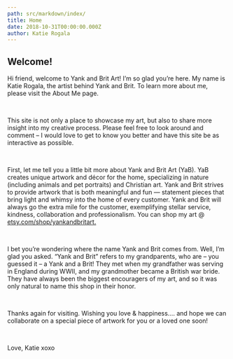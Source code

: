 ```yaml
---
path: src/markdown/index/
title: Home
date: 2018-10-31T00:00:00.000Z
author: Katie Rogala
---
```


<h2>Welcome!</h2>

<p>Hi friend, welcome to Yank and Brit Art! I’m so glad you’re here. My name is Katie Rogala, the artist behind Yank and Brit. To learn more about me, please visit the About Me page.</p><br/>

<p>This site is not only a place to showcase my art, but also to share more insight into my creative process. Please feel free to look around and comment – I would love to get to know you better and have this site be as interactive as possible.</p><br/>

<p>First, let me tell you a little bit more about Yank and Brit Art (YaB). YaB creates unique artwork and décor for the home, specializing in nature (including animals and pet portraits) and Christian art. Yank and Brit strives to provide artwork that is both meaningful and fun — statement pieces that bring light and whimsy into the home of every customer. Yank and Brit will always go the extra mile for the customer, exemplifying stellar service, kindness, collaboration and professionalism.  You can  shop my art @ <a href="https://www.etsy.com/shop/yankandbritart">etsy.com/shop/yankandbritart.</a></p><br/>

<p>I bet you’re wondering where the name Yank and Brit comes from.  Well, I’m glad you asked. “Yank and Brit” refers to my grandparents, who are – you guessed it – a Yank and a Brit! They met when my grandfather was serving in England during WWII, and my grandmother became a British war bride. They have always been the biggest encouragers of my art, and so it was only natural to name this shop in their honor.</p><br/>

<p>Thanks again for visiting. Wishing you love & happiness…. and hope we can collaborate on a special piece of artwork for you or a loved one soon!</p><br/>

<p>Love, Katie xoxo</p>

